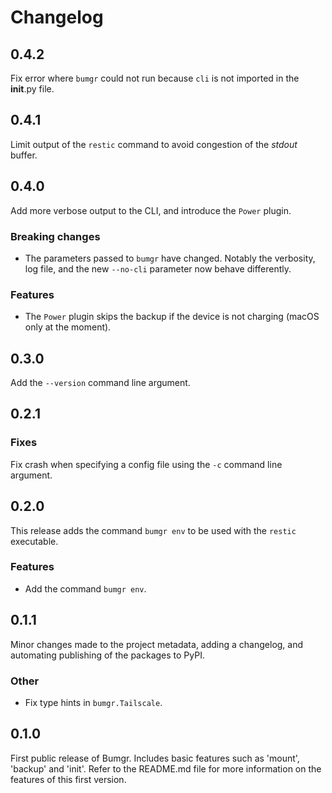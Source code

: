 # Changelog

## 0.4.2

Fix error where `bumgr` could not run because `cli` is not imported
in the __init__.py file.

## 0.4.1

Limit output of the `restic` command to avoid congestion of the *stdout*
buffer.

## 0.4.0

Add more verbose output to the CLI, and introduce the `Power` plugin.

### Breaking changes
- The parameters passed to `bumgr` have changed. Notably the verbosity,
log file, and the new `--no-cli` parameter now behave differently.

### Features
- The `Power` plugin skips the backup if the device is not charging
(macOS only at the moment).

## 0.3.0

Add the `--version` command line argument.

## 0.2.1

### Fixes

Fix crash when specifying a config file using the `-c` command line
argument.

## 0.2.0

This release adds the command `bumgr env` to be used with the `restic`
executable.

### Features
- Add the command `bumgr env`.

## 0.1.1

Minor changes made to the project metadata, adding a changelog, and
automating publishing of the packages to PyPI.

### Other
- Fix type hints in `bumgr.Tailscale`.

## 0.1.0

First public release of Bumgr. Includes basic features such as 'mount', 'backup'
and 'init'. Refer to the README.md file for more information on the features
of this first version.
